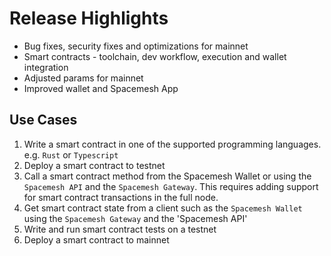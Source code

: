 # Release Highlights

- Bug fixes, security fixes and optimizations for mainnet
- Smart contracts - toolchain, dev workflow, execution and wallet integration
- Adjusted params for mainnet
- Improved wallet and Spacemesh App

## Use Cases
1. Write a smart contract in one of the supported programming languages. e.g. `Rust` or `Typescript`
2. Deploy a smart contract to testnet
3. Call a smart contract method from the Spacemesh Wallet or using the `Spacemesh API` and the `Spacemesh Gateway`. This requires adding support for smart contract transactions in the full node.
4. Get smart contract state from a client such as the `Spacemesh Wallet` using the `Spacemesh Gateway` and the 'Spacemesh API'
5. Write and run smart contract tests on a testnet
6. Deploy a smart contract to mainnet
